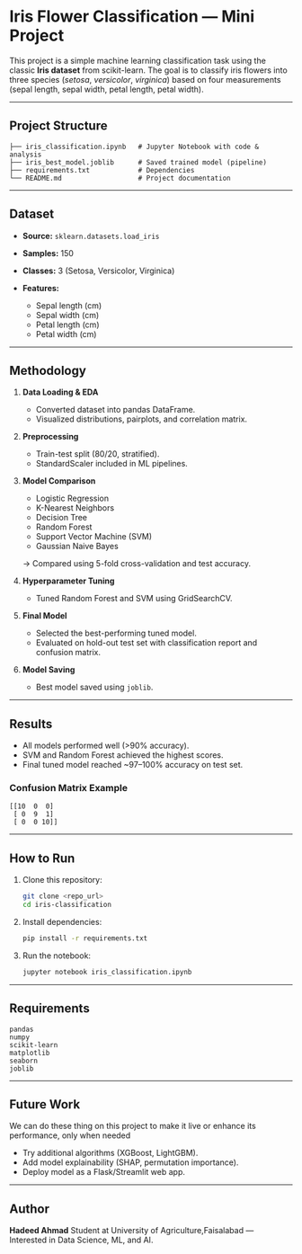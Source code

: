 # Iris Flower Classification — Mini Project

This project is a simple machine learning classification task using the classic **Iris dataset** from scikit-learn. The goal is to classify iris flowers into three species (*setosa*, *versicolor*, *virginica*) based on four measurements (sepal length, sepal width, petal length, petal width).

---

## Project Structure

```
├── iris_classification.ipynb   # Jupyter Notebook with code & analysis
├── iris_best_model.joblib      # Saved trained model (pipeline)
├── requirements.txt            # Dependencies
└── README.md                   # Project documentation
```

---

## Dataset

* **Source:** `sklearn.datasets.load_iris`
* **Samples:** 150
* **Classes:** 3 (Setosa, Versicolor, Virginica)
* **Features:**

  * Sepal length (cm)
  * Sepal width (cm)
  * Petal length (cm)
  * Petal width (cm)

---

## Methodology

1. **Data Loading & EDA**

   * Converted dataset into pandas DataFrame.
   * Visualized distributions, pairplots, and correlation matrix.

2. **Preprocessing**

   * Train-test split (80/20, stratified).
   * StandardScaler included in ML pipelines.

3. **Model Comparison**

   * Logistic Regression
   * K-Nearest Neighbors
   * Decision Tree
   * Random Forest
   * Support Vector Machine (SVM)
   * Gaussian Naive Bayes

   → Compared using 5-fold cross-validation and test accuracy.

4. **Hyperparameter Tuning**

   * Tuned Random Forest and SVM using GridSearchCV.

5. **Final Model**

   * Selected the best-performing tuned model.
   * Evaluated on hold-out test set with classification report and confusion matrix.

6. **Model Saving**

   * Best model saved using `joblib`.

---

## Results

* All models performed well (>90% accuracy).
* SVM and Random Forest achieved the highest scores.
* Final tuned model reached \~97–100% accuracy on test set.

### Confusion Matrix Example

```
[[10  0  0]
 [ 0  9  1]
 [ 0  0 10]]
```

---

## How to Run

1. Clone this repository:

   ```bash
   git clone <repo_url>
   cd iris-classification
   ```

2. Install dependencies:

   ```bash
   pip install -r requirements.txt
   ```

3. Run the notebook:

   ```bash
   jupyter notebook iris_classification.ipynb
   ```

---

## Requirements

```
pandas
numpy
scikit-learn
matplotlib
seaborn
joblib
```

---

## Future Work
We can do these thing on this project to make it live or enhance its performance, only when needed
* Try additional algorithms (XGBoost, LightGBM).
* Add model explainability (SHAP, permutation importance).
* Deploy model as a Flask/Streamlit web app.

---

## Author

**Hadeed Ahmad**
Student at University of Agriculture,Faisalabad — Interested in Data Science, ML, and AI.
